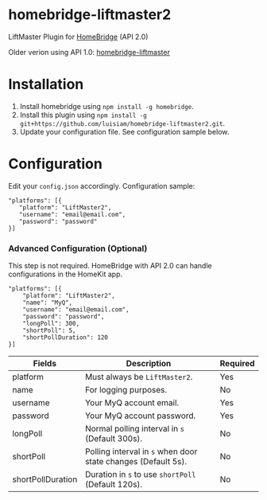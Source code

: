 # homebridge-liftmaster2
LiftMaster Plugin for [HomeBridge](https://github.com/nfarina/homebridge) (API 2.0)

Older verion using API 1.0: [homebridge-liftmaster](https://github.com/nfarina/homebridge-liftmaster)

# Installation
1. Install homebridge using `npm install -g homebridge`.
2. Install this plugin using `npm install -g git+https://github.com/luisiam/homebridge-liftmaster2.git`.
3. Update your configuration file. See configuration sample below.

# Configuration
Edit your `config.json` accordingly. Configuration sample:
 ```
"platforms": [{
    "platform": "LiftMaster2",
    "username": "email@email.com",
    "password": "password"
}]
```

### Advanced Configuration (Optional)
This step is not required. HomeBridge with API 2.0 can handle configurations in the HomeKit app.
```
"platforms": [{
    "platform": "LiftMaster2",
    "name": "MyQ",
    "username": "email@email.com",
    "password": "password",
    "longPoll": 300,
    "shortPoll": 5,
    "shortPollDuration": 120
}]

```

| Fields            | Description                                                   | Required |
|-------------------|---------------------------------------------------------------|----------|
| platform          | Must always be `LiftMaster2`.                                 | Yes      |
| name              | For logging purposes.                                         | No       |
| username          | Your MyQ account email.                                       | Yes      |
| password          | Your MyQ account password.                                    | Yes      |
| longPoll          | Normal polling interval in `s` (Default 300s).                | No       |
| shortPoll         | Polling interval in `s` when door state changes (Default 5s). | No       |
| shortPollDuration | Duration in `s` to use `shortPoll` (Default 120s).            | No       |
